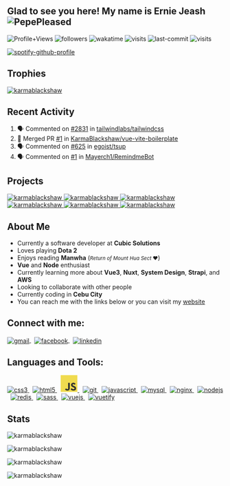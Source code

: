 <h2>Glad to see you here! My name is Ernie Jeash <img src="https://cdn3.emoji.gg/emojis/4029-pepepleased.png" width="32px" height="32px" alt="PepePleased"></h2>

<p align="left">
  <img
    src="https://komarev.com/ghpvc/?username=karmablackshaw&label=Profile+Views&color=orange&style=flat"
    alt="Profile+Views"
  />
  <img
    src="https://img.shields.io/github/followers/karmablackshaw?label=Follow"
    alt="followers"
  />
  <img
    src="https://wakatime.com/badge/user/fade7dc5-4fa9-4730-997c-07adf3808d8f.svg?style=flat"
    alt="wakatime"
  />
  <img
    src="https://badges.pufler.dev/repos/karmablackshaw"
    alt="visits"
  />
  <img
    src="https://img.shields.io/github/last-commit/karmablackshaw/KarmaBlackshaw"
    alt="last-commit"
  />
  <img
    src="https://img.shields.io/github/commit-activity/m/karmablackshaw/KarmaBlackshaw?color=yellow&label=Commit%20Activity"
    alt="visits"
  />
</p>

  [![spotify-github-profile](https://spotify-github-profile.vercel.app/api/view?uid=31msfyo3gd5l5nrpjwky7jp7pdg4&cover_image=true&theme=natemoo-re)](https://github.com/kittinan/spotify-github-profile)
  
<p align="left">
  <h2>Trophies</h2>
  
  <a href="https://github.com/ryo-ma/github-profile-trophy">
    <img
      src="https://github-profile-trophy.vercel.app/?username=karmablackshaw&margin-w=5&theme=flat&no-frame=true"
      alt="karmablackshaw"
    />
  </a>
</p>

## Recent Activity
<!--START_SECTION:activity-->
1. 🗣 Commented on [#2831](https://github.com/tailwindlabs/tailwindcss/issues/2831) in [tailwindlabs/tailwindcss](https://github.com/tailwindlabs/tailwindcss)
2. 🎉 Merged PR [#1](https://github.com/KarmaBlackshaw/vue-vite-boilerplate/pull/1) in [KarmaBlackshaw/vue-vite-boilerplate](https://github.com/KarmaBlackshaw/vue-vite-boilerplate)
3. 🗣 Commented on [#625](https://github.com/egoist/tsup/issues/625) in [egoist/tsup](https://github.com/egoist/tsup)
4. 🗣 Commented on [#1](https://github.com/Mayerch1/RemindmeBot/issues/1) in [Mayerch1/RemindmeBot](https://github.com/Mayerch1/RemindmeBot)
<!--END_SECTION:activity-->

<p align="left">
  <h2>Projects</h2>

  <a href="https://github.com/karmablackshaw/portfolio">
    <img
      src="https://github-readme-stats.vercel.app/api/pin/?username=karmablackshaw&repo=portfolio&show_owner=true"
      alt="karmablackshaw"
    />
  </a>
  <a href="https://github.com/karmablackshaw/repo=vue-auto-register-base-components">
    <img
      src="https://github-readme-stats.vercel.app/api/pin/?username=karmablackshaw&repo=vue-auto-register-base-components&show_owner=true"
      alt="karmablackshaw"
    />
  </a>
  <a href="https://github.com/karmablackshaw/deped-attendance-generator">
    <img
      src="https://github-readme-stats.vercel.app/api/pin/?username=karmablackshaw&repo=deped-attendance-generator&show_owner=true"
      alt="karmablackshaw"
    />
  </a>
  <a href="https://github.com/karmablackshaw/anade-photography">
    <img
      src="https://github-readme-stats.vercel.app/api/pin/?username=karmablackshaw&repo=anade-photography&show_owner=true"
      alt="karmablackshaw"
    />
  </a>
  <a href="https://github.com/karmablackshaw/2048">
    <img
      src="https://github-readme-stats.vercel.app/api/pin/?username=karmablackshaw&repo=2048&show_owner=true&v=2"
      alt="karmablackshaw"
    />
  </a>
  <a href="https://github.com/karmablackshaw/breakpoints">
    <img
      src="https://github-readme-stats.vercel.app/api/pin/?username=karmablackshaw&repo=breakpoints&show_owner=true&v=2"
      alt="karmablackshaw"
    />
  </a>
</p>

<p>
  <h2>About Me</h2>

  - Currently a software developer at **Cubic Solutions**
  - Loves playing **Dota 2**
  - Enjoys reading **Manwha** (<small>_Return of Mount Hua Sect_ ❤</small>)
  - **Vue** and **Node** enthusiast
  - Currently learning more about **Vue3**, **Nuxt**, **System Design**, **Strapi**, and **AWS**
  - Looking to collaborate with other people
  - Currently coding in **Cebu City**
  - You can reach me with the links below or you can visit my <a href="https://jeash.tech" target="_blank">website</a>

</p>



<p>
	<h2 align="left">Connect with me:</h2>
  <a
    href="mailto:irenesejah29@gmail.com"
    target="blank"
  >
    <img
      align="center"
      src="https://cdn.svgporn.com/logos/google-gmail.svg"
      alt="gmail"
      height="40"
      width="40"
    />
  </a>
  &nbsp;
  <a
    href="https://www.facebook.com/KarmaBlackshaw/"
    target="blank"
  >
    <img
      align="center"
      src="https://cdn.svgporn.com/logos/facebook.svg"
      alt="facebook"
      height="40"
      width="40"
    />
  </a>
  &nbsp;
  <a
    href="https://www.linkedin.com/in/ernie-jeash-villahermosa-576187199/"
    target="blank"
  >
    <img
      align="center"
      src="https://cdn.svgporn.com/logos/linkedin-icon.svg"
      alt="linkedin"
      height="40"
      width="40"
    />
  </a>
</p>

<p align="left">
  <h2 align="left">Languages and Tools:</h2>
  
  <a href="https://www.w3schools.com/css/" target="_blank" rel="noreferrer">
    <img
      src="https://cdn.svgporn.com/logos/css-3.svg"
      alt="css3"
      width="40"
      height="40"
    />
  </a>
  &nbsp;
  <a href="https://www.w3.org/html/" target="_blank" rel="noreferrer">
    <img
      src="https://cdn.svgporn.com/logos/html-5.svg"
      alt="html5"
      width="40"
      height="40"
    />
  </a>
  &nbsp;
  <a href="https://developer.mozilla.org/en-US/docs/Web/JavaScript" target="_blank" rel="noreferrer">
    <img
      src="https://raw.githubusercontent.com/devicons/devicon/master/icons/javascript/javascript-original.svg"
      alt="html5"
      width="40"
      height="40"
    />
  </a>
  &nbsp;
  <a href="https://git-scm.com/" target="_blank" rel="noreferrer">
    <img
      src="https://www.vectorlogo.zone/logos/git-scm/git-scm-icon.svg"
      alt="git"
      width="40"
      height="40"
    />
  </a>
  &nbsp;
  <a href="https://www.linux.org/" target="_blank" rel="noreferrer">
    <img
      src="https://cdn.svgporn.com/logos/linux-tux.svg"
      alt="javascript"
      width="40"
      height="40"
    />
  </a>
  &nbsp;
  <a href="https://www.mysql.com/" target="_blank" rel="noreferrer">
    <img
      src="https://cdn.svgporn.com/logos/mysql-icon.svg"
      alt="mysql"
      width="40"
      height="40"
    />
  </a>
  &nbsp;
  <a href="https://www.nginx.com" target="_blank" rel="noreferrer">
    <img
      src="https://cdn.svgporn.com/logos/nginx.svg"
      alt="nginx"
      width="40"
      height="40"
    />
  </a>
  &nbsp;
  <a href="https://nodejs.org" target="_blank" rel="noreferrer">
    <img
      src="https://cdn.svgporn.com/logos/nodejs-icon.svg"
      alt="nodejs"
      width="40"
      height="40"
    />
  </a>
  &nbsp;
  <a href="https://redis.io" target="_blank" rel="noreferrer">
    <img
      src="https://cdn.svgporn.com/logos/redis.svg"
      alt="redis"
      width="40"
      height="40"
    />
  </a>
  &nbsp;
  <a href="https://sass-lang.com" target="_blank" rel="noreferrer">
    <img
      src="https://cdn.svgporn.com/logos/sass.svg"
      alt="sass"
      width="40"
      height="40"
    />
  </a>
  &nbsp;
  <a href="https://vuejs.org/" target="_blank" rel="noreferrer">
    <img
      src="https://cdn.svgporn.com/logos/vue.svg"
      alt="vuejs"
      width="40"
      height="40"
    />
  </a>
  &nbsp;
  <a href="https://vuetifyjs.com/en/" target="_blank" rel="noreferrer">
    <img
      src="https://cdn.svgporn.com/logos/vuetifyjs.svg"
      alt="vuetify"
      width="40"
      height="40"
    />
  </a>
</p>

<p>
	<h2>Stats</h2>

  <img
    src="https://github-readme-stats.vercel.app/api/top-langs?username=karmablackshaw&show_icons=true&locale=en&layout=compact&theme=onedark"
    alt="karmablackshaw"
  />
  
  <img
    src="https://github-readme-stats.vercel.app/api?username=karmablackshaw&show_icons=true&locale=en&theme=onedark"
    alt="karmablackshaw"
  />
  
   <img
    src="https://github-readme-streak-stats.herokuapp.com/?user=karmablackshaw&theme=onedark"
    alt="karmablackshaw"
  />
  
   <img
    src="https://github-readme-stats.vercel.app/api/wakatime?username=karmablackshaw&theme=onedark"
    alt="karmablackshaw"
  />
</p>

  

